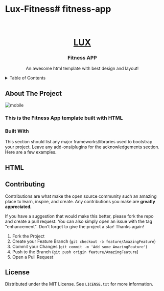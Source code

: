 # Lux-Fitness# fitness-app

<!-- PROJECT LOGO -->
<br />
<div align="center">
  <a href="https://github.com/EXPPAL/fitness-app">
    <h1>LUX</h1>
  </a>

  <h3 align="center">Fitness APP</h3>

  <p align="center">
    An awesome html template with best design and layout!
  </p>
</div>



<!-- TABLE OF CONTENTS -->
<details>
  <summary>Table of Contents</summary>
  <ol>
    <li>
      <a href="#about-the-project">About The Project</a>
      <ul>
        <li><a href="#built-with">Built With</a></li>
      </ul>
    </li>
    <li><a href="#contributing">Contributing</a></li>
    <li><a href="#license">License</a></li>
  </ol>
</details>



<!-- ABOUT THE PROJECT -->
## About The Project

![mobile](https://github.com/EXPPAL/fitness-app/blob/main/images/lux-fitness-gym.netlify.app_.png)

<h3>This is the Fitness App template built with HTML</h3>

### Built With

This section should list any major frameworks/libraries used to bootstrap your project. Leave any add-ons/plugins for the acknowledgements section. Here are a few examples.

<h2>HTML</h2>

<!-- CONTRIBUTING -->
## Contributing

Contributions are what make the open source community such an amazing place to learn, inspire, and create. Any contributions you make are **greatly appreciated**.

If you have a suggestion that would make this better, please fork the repo and create a pull request. You can also simply open an issue with the tag "enhancement".
Don't forget to give the project a star! Thanks again!

1. Fork the Project
2. Create your Feature Branch (`git checkout -b feature/AmazingFeature`)
3. Commit your Changes (`git commit -m 'Add some AmazingFeature'`)
4. Push to the Branch (`git push origin feature/AmazingFeature`)
5. Open a Pull Request

<!-- LICENSE -->
## License

Distributed under the MIT License. See `LICENSE.txt` for more information.
